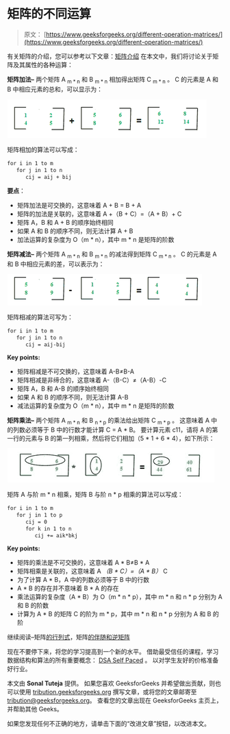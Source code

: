 # 矩阵的不同运算

> 原文： [https://www.geeksforgeeks.org/different-operation-matrices/](https://www.geeksforgeeks.org/different-operation-matrices/)

有关矩阵的介绍，您可以参考以下文章：[矩阵介绍](https://www.geeksforgeeks.org/matrix-introduction/)
在本文中，我们将讨论关于矩阵及其属性的各种运算：

**矩阵加法–**
两个矩阵 A <sub>m * n</sub> 和 B <sub>m * n</sub> 相加得出矩阵 C <sub>m * n</sub> 。 C 的元素是 A 和 B 中相应元素的总和，可以显示为：

![1](img/4b56786031dd71ba4a795ed83857cee0.png)

矩阵相加的算法可以写成：

```
for i in 1 to m
   for j in 1 to n
      cij = aij + bij
```

**要点**：

*   矩阵加法是可交换的，这意味着 A + B = B + A
*   矩阵的加法是关联的，这意味着 A +（B + C）=（A + B）+ C
*   矩阵 A，B 和 A + B 的顺序始终相同
*   如果 A 和 B 的顺序不同，则无法计算 A + B
*   加法运算的复杂度为 O（m * n），其中 m * n 是矩阵的阶数

**矩阵减法–**
两个矩阵 A <sub>m * n</sub> 和 B <sub>m * n</sub> 的减法得到矩阵 C <sub>m * n</sub> 。 C 的元素是 A 和 B 中相应元素的差，可以表示为：

![2](img/26624e6a6b6d342919b87892732dcef0.png)

矩阵相减的算法可写为：

```
for i in 1 to m
   for j in 1 to n
      cij = aij-bij
```

**Key points:**

*   矩阵相减是不可交换的，这意味着 A-B≠B-A
*   矩阵相减是非缔合的，这意味着 A-（B-C）≠（A-B）-C
*   矩阵 A，B 和 A-B 的顺序始终相同
*   如果 A 和 B 的顺序不同，则无法计算 A-B
*   减法运算的复杂度为 O（m * n），其中 m * n 是矩阵的阶数

**矩阵乘法–**
两个矩阵 A <sub>m * n</sub> 和 B <sub>n * p</sub> 的乘法给出矩阵 C <sub>m * p</sub> 。 这意味着 A 中的列数必须等于 B 中的行数才能计算 C = A * B。 要计算元素 c11，请将 A 的第一行的元素与 B 的第一列相乘，然后将它们相加（5 * 1 + 6 * 4），如下所示：

![1](img/26e4ce87fd84f2f98afd76cc2bfa18d5.png)

矩阵 A 与阶 m * n 相乘，矩阵 B 与阶 n * p 相乘的算法可以写成：

```
for i in 1 to m
   for j in 1 to p
      cij = 0
      for k in 1 to n
         cij += aik*bkj
```

**Key points:**

*   矩阵的乘法是不可交换的，这意味着 A * B≠B * A
*   矩阵相乘是关联的，这意味着 A *（B * C）=（A * B）* C
*   为了计算 A * B，A 中的列数必须等于 B 中的行数
*   A * B 的存在并不意味着 B * A 的存在
*   乘法运算的复杂度（A * B）为 O（m * n * p），其中 m * n 和 n * p 分别为 A 和 B 的阶数
*   计算为 A * B 的矩阵 C 的阶为 m * p，其中 m * n 和 n * p 分别为 A 和 B 的阶

继续阅读–矩阵[的行列式](https://www.geeksforgeeks.org/determinant-of-a-matrix/)，矩阵[的伴随和逆矩阵](https://www.geeksforgeeks.org/adjoint-inverse-matrix/)

现在不要停下来，将您的学习提高到一个新的水平。 借助最受信任的课程，学习数据结构和算法的所有重要概念： [DSA Self Paced](https://practice.geeksforgeeks.org/courses/dsa-self-paced?utm_source=geeksforgeeks&utm_medium=article&utm_campaign=gfg_article_dsa_content_bottom) 。 以对学生友好的价格准备好行业。

本文由 **Sonal Tuteja** 提供。 如果您喜欢 GeeksforGeeks 并希望做出贡献，则也可以使用 [tribution.geeksforgeeks.org](https://contribute.geeksforgeeks.org/) 撰写文章，或将您的文章邮寄至 tribution@geeksforgeeks.org。 查看您的文章出现在 GeeksforGeeks 主页上，并帮助其他 Geeks。

如果您发现任何不正确的地方，请单击下面的“改进文章”按钮，以改进本文。